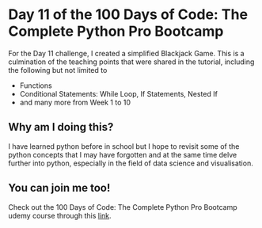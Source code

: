 <h1>Day 11 of the 100 Days of Code: The Complete Python Pro Bootcamp</h1>
<p>For the Day 11 challenge, I created a simplified Blackjack Game. This is a culmination of the teaching points that were shared in the tutorial, including the following but not limited to</p>
<ul>
  <li>Functions</li>
  <li>Conditional Statements: While Loop, If Statements, Nested If</li>
  <li>and many more from Week 1 to 10</li>
</ul>

<h2>Why am I doing this?</h2>
<p>I have learned python before in school but I hope to revisit some of the python concepts that I may have forgotten and at the same time delve further into python, especially in the field of data science and visualisation.</p>

<h2>You can join me too!</h2>
<p> Check out the 100 Days of Code: The Complete Python Pro Bootcamp udemy course through this <a href="https://www.udemy.com/course/100-days-of-code/">link</a>.</p>
